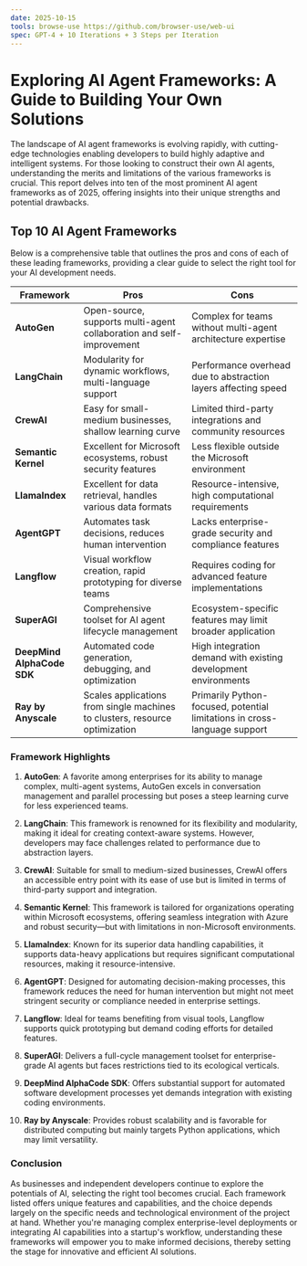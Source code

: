 ```yaml
---
date: 2025-10-15
tools: browse-use https://github.com/browser-use/web-ui
spec: GPT-4 + 10 Iterations + 3 Steps per Iteration
---
```




# Exploring AI Agent Frameworks: A Guide to Building Your Own Solutions

The landscape of AI agent frameworks is evolving rapidly, with cutting-edge technologies enabling developers to build highly adaptive and intelligent systems. For those looking to construct their own AI agents, understanding the merits and limitations of the various frameworks is crucial. This report delves into ten of the most prominent AI agent frameworks as of 2025, offering insights into their unique strengths and potential drawbacks.

## Top 10 AI Agent Frameworks

Below is a comprehensive table that outlines the pros and cons of each of these leading frameworks, providing a clear guide to select the right tool for your AI development needs.

| Framework        | Pros                                                                                   | Cons                                                                                                 |
|------------------|----------------------------------------------------------------------------------------|------------------------------------------------------------------------------------------------------|
| **AutoGen**      | Open-source, supports multi-agent collaboration and self-improvement                   | Complex for teams without multi-agent architecture expertise                                         |
| **LangChain**    | Modularity for dynamic workflows, multi-language support                               | Performance overhead due to abstraction layers affecting speed                                       |
| **CrewAI**       | Easy for small-medium businesses, shallow learning curve                               | Limited third-party integrations and community resources                                              |
| **Semantic Kernel** | Excellent for Microsoft ecosystems, robust security features                      | Less flexible outside the Microsoft environment                                                      |
| **LlamaIndex**   | Excellent for data retrieval, handles various data formats                             | Resource-intensive, high computational requirements                                                  |
| **AgentGPT**     | Automates task decisions, reduces human intervention                                   | Lacks enterprise-grade security and compliance features                                              |
| **Langflow**     | Visual workflow creation, rapid prototyping for diverse teams                          | Requires coding for advanced feature implementations                                                 |
| **SuperAGI**     | Comprehensive toolset for AI agent lifecycle management                                | Ecosystem-specific features may limit broader application                                            |
| **DeepMind AlphaCode SDK** | Automated code generation, debugging, and optimization                        | High integration demand with existing development environments                                       |
| **Ray by Anyscale** | Scales applications from single machines to clusters, resource optimization            | Primarily Python-focused, potential limitations in cross-language support                            |

### Framework Highlights

1. **AutoGen**: A favorite among enterprises for its ability to manage complex, multi-agent systems, AutoGen excels in conversation management and parallel processing but poses a steep learning curve for less experienced teams.

2. **LangChain**: This framework is renowned for its flexibility and modularity, making it ideal for creating context-aware systems. However, developers may face challenges related to performance due to abstraction layers.

3. **CrewAI**: Suitable for small to medium-sized businesses, CrewAI offers an accessible entry point with its ease of use but is limited in terms of third-party support and integration.

4. **Semantic Kernel**: This framework is tailored for organizations operating within Microsoft ecosystems, offering seamless integration with Azure and robust security—but with limitations in non-Microsoft environments.

5. **LlamaIndex**: Known for its superior data handling capabilities, it supports data-heavy applications but requires significant computational resources, making it resource-intensive.

6. **AgentGPT**: Designed for automating decision-making processes, this framework reduces the need for human intervention but might not meet stringent security or compliance needed in enterprise settings.

7. **Langflow**: Ideal for teams benefiting from visual tools, Langflow supports quick prototyping but demand coding efforts for detailed features.

8. **SuperAGI**: Delivers a full-cycle management toolset for enterprise-grade AI agents but faces restrictions tied to its ecological verticals.

9. **DeepMind AlphaCode SDK**: Offers substantial support for automated software development processes yet demands integration with existing coding environments.

10. **Ray by Anyscale**: Provides robust scalability and is favorable for distributed computing but mainly targets Python applications, which may limit versatility.

### Conclusion

As businesses and independent developers continue to explore the potentials of AI, selecting the right tool becomes crucial. Each framework listed offers unique features and capabilities, and the choice depends largely on the specific needs and technological environment of the project at hand. Whether you're managing complex enterprise-level deployments or integrating AI capabilities into a startup's workflow, understanding these frameworks will empower you to make informed decisions, thereby setting the stage for innovative and efficient AI solutions.
